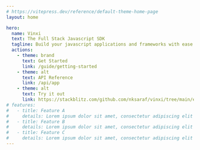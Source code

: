 ```yaml
---
# https://vitepress.dev/reference/default-theme-home-page
layout: home

hero:
  name: Vinxi
  text: The Full Stack Javascript SDK
  tagline: Build your javascript applications and frameworks with ease
  actions:
    - theme: brand
      text: Get Started
      link: /guide/getting-started
    - theme: alt
      text: API Reference
      link: /api/app
    - theme: alt
      text: Try it out
      link: https://stackblitz.com/github.com/nksaraf/vinxi/tree/main/examples/react/ssr/basic
# features:
#   - title: Feature A
#     details: Lorem ipsum dolor sit amet, consectetur adipiscing elit
#   - title: Feature B
#     details: Lorem ipsum dolor sit amet, consectetur adipiscing elit
#   - title: Feature C
#     details: Lorem ipsum dolor sit amet, consectetur adipiscing elit
---
```

